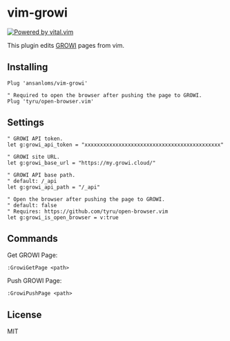 # vim-growi

[![Powered by vital.vim](https://img.shields.io/badge/powered%20by-vital.vim-80273f.svg)](https://github.com/vim-jp/vital.vim)

This plugin edits [GROWI](https://growi.org/) pages from vim.

## Installing

```vim
Plug 'ansanloms/vim-growi'

" Required to open the browser after pushing the page to GROWI.
Plug 'tyru/open-browser.vim'
```

## Settings

```vim
" GROWI API token.
let g:growi_api_token = "xxxxxxxxxxxxxxxxxxxxxxxxxxxxxxxxxxxxxxxxxxxx"

" GROWI site URL.
let g:growi_base_url = "https://my.growi.cloud/"

" GROWI API base path.
" default: /_api
let g:growi_api_path = "/_api"

" Open the browser after pushing the page to GROWI.
" default: false
" Requires: https://github.com/tyru/open-browser.vim
let g:growi_is_open_browser = v:true
```

## Commands

Get GROWI Page:

```vim
:GrowiGetPage <path>
```

Push GROWI Page:

```vim
:GrowiPushPage <path>
```

## License

MIT
